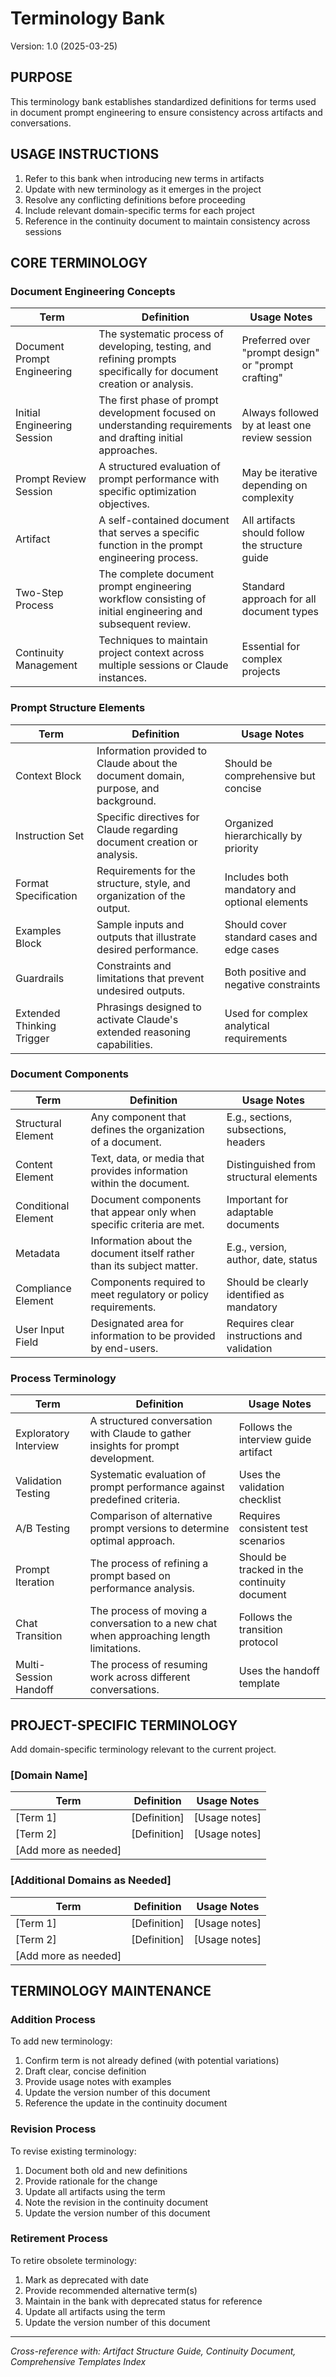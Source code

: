 # Terminology Bank
Version: 1.0 (2025-03-25)

## PURPOSE
This terminology bank establishes standardized definitions for terms used in document prompt engineering to ensure consistency across artifacts and conversations.

## USAGE INSTRUCTIONS
1. Refer to this bank when introducing new terms in artifacts
2. Update with new terminology as it emerges in the project
3. Resolve any conflicting definitions before proceeding
4. Include relevant domain-specific terms for each project
5. Reference in the continuity document to maintain consistency across sessions

## CORE TERMINOLOGY

### Document Engineering Concepts

| Term | Definition | Usage Notes |
|------|------------|-------------|
| Document Prompt Engineering | The systematic process of developing, testing, and refining prompts specifically for document creation or analysis. | Preferred over "prompt design" or "prompt crafting" |
| Initial Engineering Session | The first phase of prompt development focused on understanding requirements and drafting initial approaches. | Always followed by at least one review session |
| Prompt Review Session | A structured evaluation of prompt performance with specific optimization objectives. | May be iterative depending on complexity |
| Artifact | A self-contained document that serves a specific function in the prompt engineering process. | All artifacts should follow the structure guide |
| Two-Step Process | The complete document prompt engineering workflow consisting of initial engineering and subsequent review. | Standard approach for all document types |
| Continuity Management | Techniques to maintain project context across multiple sessions or Claude instances. | Essential for complex projects |

### Prompt Structure Elements

| Term | Definition | Usage Notes |
|------|------------|-------------|
| Context Block | Information provided to Claude about the document domain, purpose, and background. | Should be comprehensive but concise |
| Instruction Set | Specific directives for Claude regarding document creation or analysis. | Organized hierarchically by priority |
| Format Specification | Requirements for the structure, style, and organization of the output. | Includes both mandatory and optional elements |
| Examples Block | Sample inputs and outputs that illustrate desired performance. | Should cover standard cases and edge cases |
| Guardrails | Constraints and limitations that prevent undesired outputs. | Both positive and negative constraints |
| Extended Thinking Trigger | Phrasings designed to activate Claude's extended reasoning capabilities. | Used for complex analytical requirements |

### Document Components

| Term | Definition | Usage Notes |
|------|------------|-------------|
| Structural Element | Any component that defines the organization of a document. | E.g., sections, subsections, headers |
| Content Element | Text, data, or media that provides information within the document. | Distinguished from structural elements |
| Conditional Element | Document components that appear only when specific criteria are met. | Important for adaptable documents |
| Metadata | Information about the document itself rather than its subject matter. | E.g., version, author, date, status |
| Compliance Element | Components required to meet regulatory or policy requirements. | Should be clearly identified as mandatory |
| User Input Field | Designated area for information to be provided by end-users. | Requires clear instructions and validation |

### Process Terminology

| Term | Definition | Usage Notes |
|------|------------|-------------|
| Exploratory Interview | A structured conversation with Claude to gather insights for prompt development. | Follows the interview guide artifact |
| Validation Testing | Systematic evaluation of prompt performance against predefined criteria. | Uses the validation checklist |
| A/B Testing | Comparison of alternative prompt versions to determine optimal approach. | Requires consistent test scenarios |
| Prompt Iteration | The process of refining a prompt based on performance analysis. | Should be tracked in the continuity document |
| Chat Transition | The process of moving a conversation to a new chat when approaching length limitations. | Follows the transition protocol |
| Multi-Session Handoff | The process of resuming work across different conversations. | Uses the handoff template |

## PROJECT-SPECIFIC TERMINOLOGY

Add domain-specific terminology relevant to the current project.

### [Domain Name]

| Term | Definition | Usage Notes |
|------|------------|-------------|
| [Term 1] | [Definition] | [Usage notes] |
| [Term 2] | [Definition] | [Usage notes] |
| [Add more as needed] |

### [Additional Domains as Needed]

| Term | Definition | Usage Notes |
|------|------------|-------------|
| [Term 1] | [Definition] | [Usage notes] |
| [Term 2] | [Definition] | [Usage notes] |
| [Add more as needed] |

## TERMINOLOGY MAINTENANCE

### Addition Process
To add new terminology:
1. Confirm term is not already defined (with potential variations)
2. Draft clear, concise definition
3. Provide usage notes with examples
4. Update the version number of this document
5. Reference the update in the continuity document

### Revision Process
To revise existing terminology:
1. Document both old and new definitions
2. Provide rationale for the change
3. Update all artifacts using the term
4. Note the revision in the continuity document
5. Update the version number of this document

### Retirement Process
To retire obsolete terminology:
1. Mark as deprecated with date
2. Provide recommended alternative term(s)
3. Maintain in the bank with deprecated status for reference
4. Update all artifacts using the term
5. Update the version number of this document

---
*Cross-reference with: Artifact Structure Guide, Continuity Document, Comprehensive Templates Index*